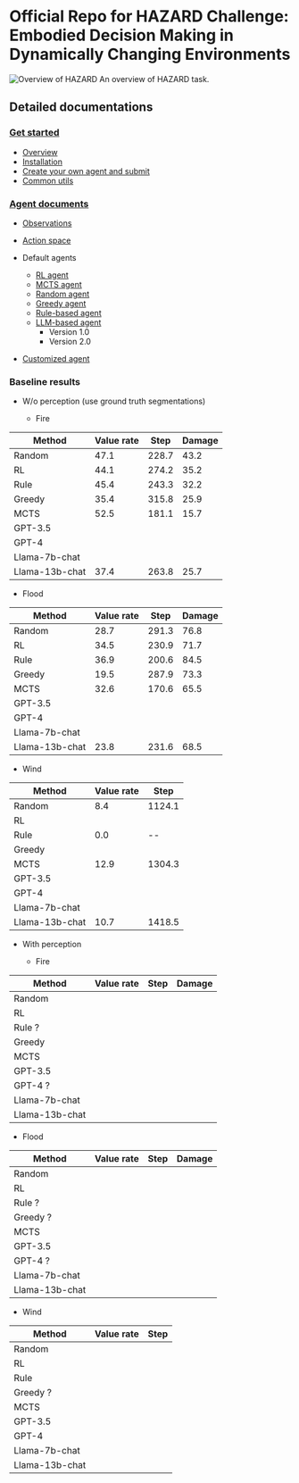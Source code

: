 # Official Repo for HAZARD Challenge: Embodied Decision Making in Dynamically Changing Environments

![Overview of HAZARD](pics/overview.png)
An overview of HAZARD task.

## Detailed documentations

### [Get started](documentation/get_started/overview.md)
* [Overview](documentation/get_started/overview.md)
* [Installation](documentation/get_started/install.md)
* [Create your own agent and submit](documentation/get_started/submit.md)
* [Common utils](documentation/get_started/common_utils.md)

### [Agent documents](documentation/agents/agent.md)

* [Observations](documentation/agents/observations.md)

* [Action space](documentation/agents/action_space.md)

* Default agents
  * [RL agent](documentation/agents/rl_agent.md)
  * [MCTS agent](documentation/agents/MCTS_agent.md)
  * [Random agent](documentation/agents/random_agent.md)
  * [Greedy agent](documentation/agents/greedy_agent.md)
  * [Rule-based agent](documentation/agents/rule_based_agent.md)
  * [LLM-based agent](documentation/agents/LLM_agent.md)
    * Version 1.0
    * Version 2.0

* [Customized agent](custom_agent.md)

### Baseline results

* W/o perception (use ground truth segmentations)

  * Fire

| Method | Value rate | Step | Damage |
| -------- | --------  | -------- | -------- |
| Random     |    47.1  |  228.7    |  43.2    |
| RL     |    44.1  |  274.2    |    35.2  |
| Rule     |   45.4   |   243.3   |   32.2   |
| Greedy     |   35.4   |   315.8   |  25.9    |
| MCTS     |   52.5   |   181.1   |   15.7   |
| GPT-3.5     |      |      |      |
| GPT-4     |      |      |      |
| Llama-7b-chat     |      |      |      |
| Llama-13b-chat     |   37.4   |   263.8   |   25.7   |

  * Flood

| Method | Value rate | Step | Damage |
| -------- | --------  | -------- | -------- |
| Random     |   28.7  |    291.3  |   76.8   |
| RL     |    34.5  |  230.9    |   71.7   |
| Rule     |   36.9   |   200.6   |   84.5   |
| Greedy     |  19.5    |  287.9    |  73.3    |
| MCTS     |   32.6   |   170.6   |  65.5    |
| GPT-3.5     |      |      |      |
| GPT-4     |      |      |      |
| Llama-7b-chat     |      |      |      |
| Llama-13b-chat     |   23.8   |   231.6   |   68.5   |

  * Wind

| Method | Value rate | Step |
| -------- | --------  | -------- |
| Random     |   8.4   |  1124.1    |
| RL     |      |      |
| Rule     |   0.0   |  --   |
| Greedy     |      |      |
| MCTS     |   12.9   |   1304.3   |
| GPT-3.5     |      |      |
| GPT-4     |      |      |
| Llama-7b-chat     |      |      |
| Llama-13b-chat     |   10.7   |   1418.5   |

* With perception

  * Fire

| Method | Value rate | Step | Damage |
| -------- | --------  | -------- | -------- |
| Random     |      |      |      |
| RL     |      |      |      |
| Rule ?    |      |      |      |
| Greedy     |      |      |      |
| MCTS     |      |      |      |
| GPT-3.5     |      |      |      |
| GPT-4  ?   |      |      |      |
| Llama-7b-chat     |      |      |      |
| Llama-13b-chat     |      |      |      |

  * Flood

| Method | Value rate | Step | Damage |
| -------- | --------  | -------- | -------- |
| Random     |      |      |      |
| RL     |       |      |      |
| Rule  ?   |       |      |      |
| Greedy ?    |        |      |      |
| MCTS     |        |      |      |
| GPT-3.5     |      |      |      |
| GPT-4  ?   |      |      |      |
| Llama-7b-chat     |      |      |      |
| Llama-13b-chat     |        |      |      |

  * Wind

| Method | Value rate | Step |
| -------- | --------  | -------- |
| Random     |      |      |
| RL     |      |      |
| Rule     |       |      |
| Greedy  ?   |      |      |
| MCTS     |       |      |
| GPT-3.5     |      |      |
| GPT-4     |      |      |
| Llama-7b-chat     |      |      |
| Llama-13b-chat     |      |      |
